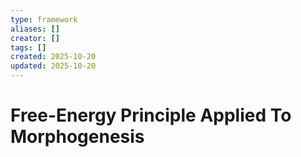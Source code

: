 ```yaml
---
type: framework
aliases: []
creator: []
tags: []
created: 2025-10-20
updated: 2025-10-20
---
```


# Free-Energy Principle Applied To Morphogenesis


